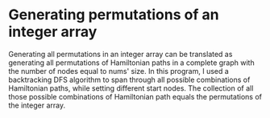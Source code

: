 # Generating permutations of an integer array

Generating all permutations in an integer array can be translated as generating all permutations of Hamiltonian paths in a complete graph with the number of nodes equal to nums' size. In this program, I used a backtracking DFS algorithm to span through all possible combinations of Hamiltonian paths, while setting different start nodes. The collection of all those possible combinations of Hamiltonian path equals the permutations of the integer array.